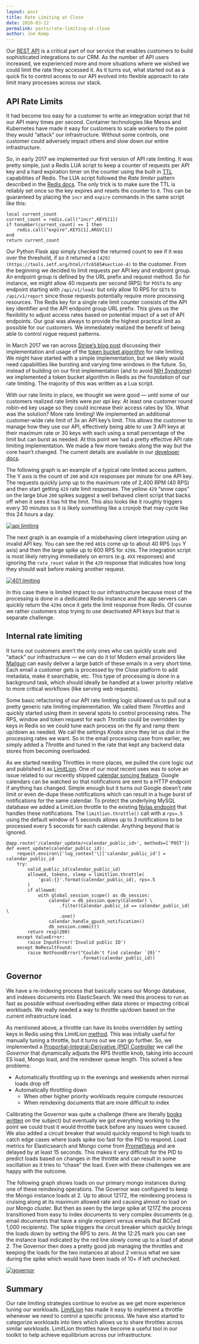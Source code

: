 ```yaml
---
layout: post
title: Rate Limiting at Close
date: 2020-03-12
permalink: posts/rate-limiting-at-close
author: Joe Kemp
---
```


Our [REST API](https://developer.close.com/) is a critical part of our service that enables customers to build sophisticated integrations to our CRM. As the number of API users increased, we experienced more and more situations where we wished we could limit the rate they accessed it. As it turns out, what started out as a quick fix to control access to our API evolved into flexible approach to rate limit many processes across our stack.


## API Rate Limits

It had become too easy for a customer to write an integration script that hit our API many times per second. Container technologies like Mesos and Kubernetes have made it easy for customers to scale workers to the point they would “attack” our infrastructure. Without some controls, one customer could adversely impact others and slow down our entire infrastructure.

So, in early 2017 we implemented our first version of API rate limiting. It was pretty simple, just a Redis LUA script to keep a counter of requests per API key and a hard expiration timer on the counter using the built in [TTL](https://redis.io/commands/ttl) capabilities of Redis. The LUA script followed the *Rate limiter* pattern described in the [Redis docs](https://redis.io/commands/INCR#pattern-rate-limiter-2). The only trick is to make sure the TTL is reliably set once so the key expires and resets the counter to `0`. This can be guaranteed by placing the `incr` and `expire` commands in the same script like this:

    local current_count
    current_count = redis.call("incr",KEYS[1])
    if tonumber(current_count) == 1 then
        redis.call("expire",KEYS[1],ARGV[1])
    end
    return current_count

Our Python Flask app simply checked the returned count to see if it was over the threshold, if so it returned a `[429](https://tools.ietf.org/html/rfc6585#section-4)` to the customer. From the beginning we decided to limit requests per API key and endpoint group. An endpoint group is defined by the URL prefix and request method. So for instance, we might allow 40 requests per second (RPS) for `POST`s to any endpoint starting with `/api/v1/lead/` but only allow 10 RPS for `GET`s to `/api/v1/report` since those requests potentially require more processing resources. The Redis key for a single rate limit counter consists of the API key identifier and the API endpoint group URL prefix. This gives us the flexibility to adjust access rates based on potential impact of a set of API endpoints. Our goal was always to provide the highest practical limit as possible for our customers. We immediately realized the benefit of being able to control rogue request patterns.

In March 2017 we ran across [Stripe’s blog post](https://stripe.com/blog/rate-limiters) discussing their implementation and usage of the [token bucket algorithm](https://en.wikipedia.org/wiki/Token_bucket) for rate limiting. We might have started with a simple implementation, but we likely would need capabilities like bursting and varying time windows in the future. So, instead of building on our first implementation (and to avoid [NIH Syndrome](https://en.wikipedia.org/wiki/Not_invented_here)) we implemented a token bucket algorithm in Redis as the foundation of our rate limiting. The majority of this was written as a Lua script.

With our rate limits in place, we thought we were good — until some of our customers realized rate limits were *per api key.* At least one customer round robin-ed key usage so they could increase their access rates by 10x. What was the solution? More rate limiting! We implemented an additional customer-wide rate limit of 3x an API key’s limit. This allows the customer to manage how they use our API, effectively being able to use 3 API keys at their maximum rate or 30 keys with each using a small percentage of the limit but can burst as needed. At this point we had a pretty effective API rate limiting implementation. We made a few more tweaks along the way but the core hasn’t changed. The current details are available in our [developer docs](https://developer.close.com/#ratelimits).

The following graph is an example of a typical rate limited access pattern. The Y axis is the count of `200` and `429` responses per minute for one API key. The requests quickly jump up to the maximum rate of 2,400 RPM (40 RPS) and then start getting  `429` rate limit responses. The yellow `429` “snow caps” on the large blue `200` spikes suggest a well behaved client script that backs off when it sees it has hit the limit. This also looks like it roughly triggers every 30 minutes so it is likely something like a cronjob that may cycle like this 24 hours a day.

[![api limiting](/assets/rate-limiting/api.png)](/assets/rate-limiting/api.png)

The next graph is an example of a misbehaving client integration using an invalid API key. You can see the red `401`s come up to about 40 RPS (`ops`  Y axis) and then the large spike up to 600 RPS for `429`s. The integration script is most likely retrying immediately on errors (e.g. `4XX` responses) and ignoring the `rate_reset` value in the `429` response that indicates how long they should wait before making another request.

[![401 limiting](/assets/rate-limiting/401.png)](/assets/rate-limiting/401.png)


In this case there is limited impact to our infrastructure because most of the processing is done in a dedicated Redis instance and the app servers can quickly return the `429`s once it gets the limit response from Redis. Of course we rather customers stop trying to use deactivated API keys but that is separate challenge.

## Internal rate limiting

It turns out customers aren’t the only ones who can quickly scale and “attack” our infrastructure — we can do it to! Modern email providers like [Mailgun](https://www.mailgun.com/) can easily deliver a large batch of these emails in a very short time. Each email a customer gets is processed by the Close platform to add metadata, make it searchable, etc. This type of processing is done in a background task, which should ideally be handled at a lower priority relative to more critical workflows (like serving web requests).

Some basic refactoring of our API rate limiting logic allowed us to pull out a pretty generic rate limiting implementation. We called them *Throttles* and quickly started using them in several spots to control processing rates. The RPS, window and token request for each *Throttle* could be overridden by keys in Redis so we could tune each process on the fly and ramp them up/down as needed. We call the settings *Knobs* since they let us dial in the processing rates we want. So in the email processing case from earlier, we simply added a *Throttle* and tuned in the rate that kept any backend data stores from becoming overloaded.

As we started needing Throttles in more places, we pulled the core logic out and published it as [LimitLion](https://github.com/closeio/limitlion). One of our most recent uses was to solve an issue related to our recently shipped [calendar syncing feature](https://blog.close.com/introducing-meeting-sync). Google calendars can be watched so that notifications are sent to a HTTP endpoint if anything has changed. Simple enough but it turns out Google doesn’t rate limit or even de-dupe these notifications which can result in a huge burst of notifications for the same calendar. To protect the underlying MySQL database we added a LimitLion throttle to the existing [Nylas endpoint](https://github.com/closeio/nylas/blob/082b18bfed00e28335084d5c8162336e3f33a719/inbox/webhooks/gpush_notifications.py#L85-L105) that handles these notifications. The `limitlion.throttle()` call with a `rps=.5` using the default window of 5 seconds allows up to 3 notifications to be processed every 5 seconds for each calendar. Anything beyond that is ignored.


    @app.route('/calendar_update/<calendar_public_id>', methods=['POST'])
    def event_update(calendar_public_id):
        request.environ\['log_context'\]['calendar_public_id'] = calendar_public_id
        try:
            valid_public_id(calendar_public_id)
            allowed, tokens, sleep = limitlion.throttle(
                'gcal:{}'.format(calendar_public_id), rps=.5
            )
            if allowed:
                with global_session_scope() as db_session:
                    calendar = db_session.query(Calendar) \
                        .filter(Calendar.public_id == calendar_public_id) \
                        .one()
                    calendar.handle_gpush_notification()
                    db_session.commit()
            return resp(200)
        except ValueError:
            raise InputError('Invalid public ID')
        except NoResultFound:
            raise NotFoundError("Couldn't find calendar `{0}`"
                                .format(calendar_public_id))
## Governor

We have a re-indexing process that basically scans our Mongo database, and indexes documents into ElasticSearch. We need this process to run as fast as possible without overloading either data stores or impacting critical workloads. We really needed a way to throttle up/down based on the current infrastructure load.

As mentioned above, a throttle can have its knobs overridden by setting keys in Redis using this LimitLion [method](https://github.com/closeio/limitlion/blob/322b07457ed06e4a4656df53e92de520f4be5509/limitlion/throttle.py#L148). This was initially useful for manually tuning a throttle, but it turns out we can go further. So, we implemented a [Proportial-Integral-Derivative (PID) Controller](https://en.wikipedia.org/wiki/PID_controller) we call the *Governor* that dynamically adjusts the RPS throttle knob, taking into account ES load, Mongo load, and the reindexer queue length. This solved a few problems:

- Automatically throttling up in the evenings and weekends when normal loads drop off
- Automatically throttling down
    - When other higher priority workloads require compute resources
    - When reindexing documents that are more difficult to index

Calibrating the Governor was quite a challenge (there are literally [books written](https://www.amazon.com/s?k=pid+controller+tuning&i=stripbooks&ref=nb_sb_noss) on the subject) but eventually we got everything working to the point we could trust it would throttle back before any issues were caused. We also added a circuit breaker that would quickly respond to high loads to catch edge cases where loads spike too fast for the PID to respond. Load metrics for Elasticsearch and Mongo come from [Prometheus](https://prometheus.io/) and are delayed by at least 15 seconds. This makes it very difficult for the PID to predict loads based on changes in the throttle and can result in some oscillation as it tries to “chase” the load. Even with these challenges we are happy with the outcome.

The following graph shows loads on our primary mongo instances during one of these reindexing operations. The Governor was configured to keep the Mongo instance loads at 2. Up to about 1217Z, the reindexing process is cruising along at its maximum allowed rate and causing almost no load on our Mongo cluster. But then as seen by the large spike at 1217Z the process transitioned from easy to index documents to very complex documents (e.g. email documents that have a single recipient versus emails that BCCed 1,000 recipients). The spike triggers the circuit breaker which quickly brings the loads down by setting the RPS to zero. At the 12:25 mark you can see the instance load indicated by the red line slowly come up to a load of about 2. The Governor then does a pretty good job managing the throttles and keeping the loads for the two instances at about 2 versus what we saw during the spike which would have been loads of 10+ if left unchecked.


[![governor](/assets/rate-limiting/gov.png)](/assets/rate-limiting/gov.png)


## Summary

Our rate limiting strategies continue to evolve as we get more experience tuning our workloads. [LimitLion](https://prometheus.io/) has made it easy to implement a throttle whenever we need to control a specific process. We have also started to categorize workloads into tiers which allows us to share throttles across similar workloads. LimitLion throttles have become a useful tool in our toolkit to help achieve equilibrium across our infrastructure.
